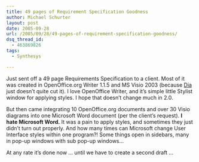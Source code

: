 ```yaml
---
title: 49 pages of Requirement Specification Goodness
author: Michael Schurter
layout: post
date: 2005-09-28
url: /2005/09/28/49-pages-of-requirement-specification-goodness/
dsq_thread_id:
  - 463869826
tags:
  - Synthesys

---
```

Just sent off a 49 page Requirements Specification to a client. Most of it was created in OpenOffice.org Writer 1.1.5 and MS Visio 2003 (because [Dia][1] just doesn&#8217;t quite cut it). I love OpenOffice Writer, and it&#8217;s simple little Stylist window for applying styles. I hope that doesn&#8217;t change much in 2.0.

But then came integrating 10 OpenOffice.org documents and over 30 Visio diagrams into one Microsoft Word document (per the client&#8217;s request). **I hate Microsoft Word.** It was a pain to apply styles, and sometimes they just didn&#8217;t turn out properly. And how many times can Microsoft change User Interface styles within one program?! Some things open in sidebars, many in pop-up windows with sub pop-up windows&#8230;

At any rate it&#8217;s done now &#8230; until we have to create a second draft &#8230;

 [1]: http://www.gnome.org/projects/dia/